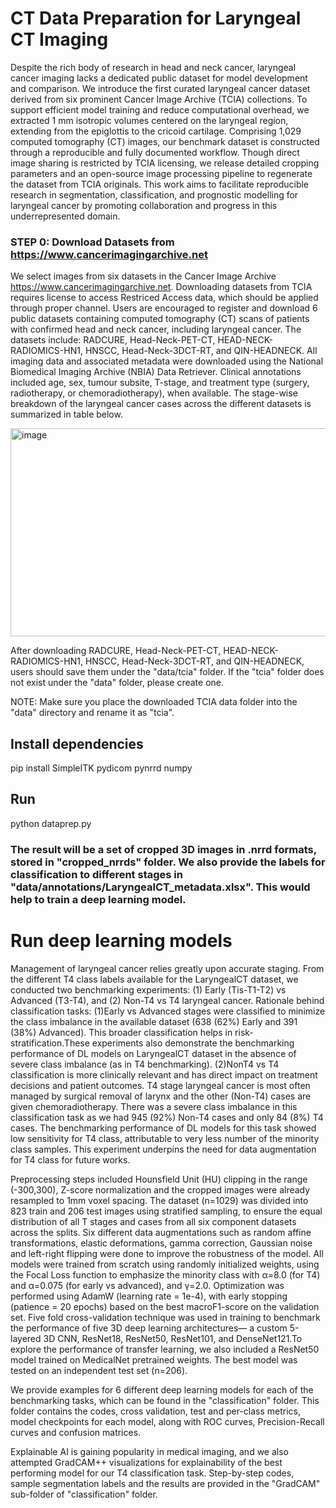 # CT Data Preparation for Laryngeal CT Imaging

Despite the rich body of research in head and neck cancer, laryngeal cancer imaging lacks a dedicated public dataset for model development and comparison. We introduce the first curated laryngeal cancer dataset derived from six prominent Cancer Image Archive (TCIA) collections. To support efficient model training and reduce computational overhead, we extracted 1 mm isotropic volumes centered on the laryngeal region, extending from the epiglottis to the cricoid cartilage. Comprising 1,029 computed tomography (CT) images, our benchmark dataset is constructed through a reproducible and fully documented workflow. Though direct image sharing is restricted by TCIA licensing, we release detailed cropping parameters and an open-source image processing pipeline to regenerate the dataset from TCIA originals. This work aims to facilitate reproducible research in segmentation, classification, and prognostic modelling for laryngeal cancer by promoting collaboration and progress in this underrepresented domain.

### STEP 0: Download Datasets from https://www.cancerimagingarchive.net

We select images from six datasets in the Cancer Image Archive https://www.cancerimagingarchive.net. Downloading datasets from TCIA requires license to access Restriced Access data, which should be applied through proper channel. Users are encouraged to register and download 6 public datasets containing computed tomography (CT) scans of patients with confirmed head and neck cancer, including laryngeal cancer. The datasets include: RADCURE, Head-Neck-PET-CT, HEAD-NECK-RADIOMICS-HN1, HNSCC, Head-Neck-3DCT-RT, and QIN-HEADNECK.  All imaging data and associated metadata were downloaded using the National Biomedical Imaging Archive (NBIA) Data Retriever. Clinical annotations included age, sex, tumour subsite, T-stage, and treatment type (surgery, radiotherapy, or chemoradiotherapy), when available. The stage-wise breakdown of the laryngeal cancer cases across the different datasets is summarized in table below.

<img width="782" height="333" alt="image" src="https://github.com/user-attachments/assets/11656225-b838-4a8b-af15-0fce2add419d" />

After downloading RADCURE, Head-Neck-PET-CT, HEAD-NECK-RADIOMICS-HN1, HNSCC, Head-Neck-3DCT-RT, and QIN-HEADNECK, users should save them under the "data/tcia" folder. If the "tcia" folder does not exist under the "data" folder, please create one.


NOTE: Make sure you place the downloaded TCIA data folder into the "data" directory and rename it as "tcia".

## Install dependencies

pip install SimpleITK pydicom pynrrd numpy 

## Run
python dataprep.py

### The result will be a set of cropped 3D images in .nrrd formats, stored in "cropped_nrrds" folder. We also provide the labels for classification to different stages in "data/annotations/LaryngealCT_metadata.xlsx". This would help to train a deep learning model.

# Run deep learning models
Management of laryngeal cancer relies greatly upon accurate staging. From the different T4 class labels available for the LaryngealCT dataset, we conducted two benchmarking experiments: 
(1) Early (Tis-T1-T2) vs Advanced (T3-T4), and (2) Non-T4 vs T4 laryngeal cancer.
Rationale behind classification tasks: 
(1)Early vs Advanced stages were classified to minimize the class imbalance in the available dataset (638 (62%) Early and 391 (38%) Advanced). This broader classification helps in risk-stratification.These experiments also demonstrate the benchmarking performance of DL models on LaryngealCT dataset in the absence of severe class imbalance (as in T4 benchmarking).
(2)NonT4 vs T4 classification is more clinically relevant and has direct impact on treatment decisions and patient outcomes. T4 stage laryngeal cancer is most often managed by surgical removal of larynx and the other (Non-T4) cases are given chemoradiotherapy. There was a severe class imbalance in this classification task as we had 945 (92%) Non-T4 cases and only 84 (8%) T4 cases. The benchmarking performance of DL models for this task showed low sensitivity for T4 class, attributable to very less number of the minority class samples. This experiment underpins the need for data augmentation for T4 class for future works.

Preprocessing steps included Hounsfield Unit (HU) clipping in the range (-300,300), Z-score normalization and the cropped images were already resampled to 1mm voxel spacing. The dataset (n=1029) was divided into 823 train and 206 test images using stratified sampling, to ensure the equal distribution of all T stages and cases from all six component datasets across the splits. Six different data augmentations such as random affine transformations, elastic deformations, gamma correction, Gaussian noise and left-right flipping were done to improve the robustness of the model. All models were trained from scratch using randomly initialized weights, using the Focal Loss function to emphasize the minority class with α=8.0 (for T4) and α=0.075 (for early vs advanced), and γ=2.0. Optimization was performed using AdamW (learning rate = 1e-4), with early stopping (patience = 20 epochs) based on the best macroF1-score on the validation set. Five fold cross-validation technique was used in training to benchmark the performance of five 3D deep learning architectures— a custom 5-layered 3D CNN, ResNet18, ResNet50, ResNet101, and DenseNet121.To explore the performance of transfer learning, we also included a ResNet50 model trained on MedicalNet pretrained weights. The best model was tested on an independent test set (n=206).

We provide examples for 6 different deep learning models for each of the benchmarking tasks, which can be found in the "classification" folder. This folder contains the codes, cross validation, test and per-class metrics, model checkpoints for each model, along with ROC curves, Precision-Recall curves and confusion matrices.

Explainable AI is gaining popularity in medical imaging, and we also attempted GradCAM++ visualizations for explainability of the best performing model for our T4 classification task. Step-by-step codes, sample segmentation labels and the results are provided in the "GradCAM" sub-folder of "classification" folder.

